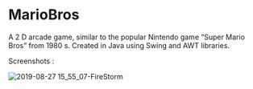 # MarioBros
A 2 D arcade game, similar to the popular Nintendo game “Super Mario Bros” from 1980 s. Created in Java using Swing and AWT libraries.


Screenshots :

![2019-08-27 15_55_07-FireStorm](https://user-images.githubusercontent.com/25323699/64065790-e8a27180-cc2f-11e9-99ee-c960dcce8a02.png)
